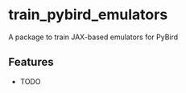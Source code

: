 # train_pybird_emulators

A package to train JAX-based emulators for PyBird 


## Features

* TODO

